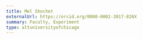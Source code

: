 ```yaml
---
title: Mel Shochet
externalUrl: https://orcid.org/0000-0002-3017-826X
summary: Faculty, Experiment
type: altuniversityofchicago
---
```

